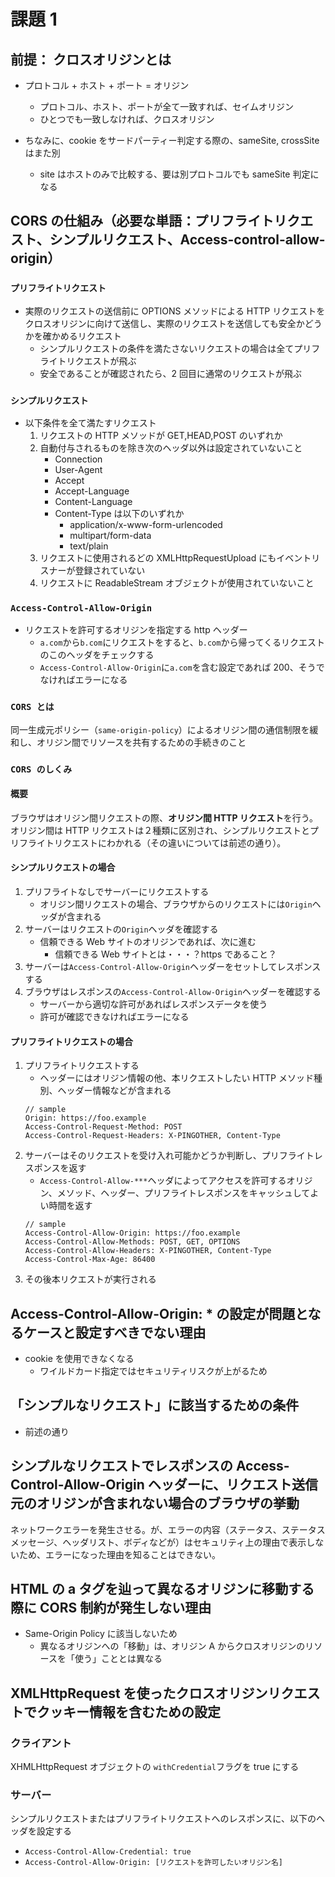 # 課題 1

## 前提： クロスオリジンとは

- プロトコル + ホスト + ポート = オリジン

  - プロトコル、ホスト、ポートが全て一致すれば、セイムオリジン
  - ひとつでも一致しなければ、クロスオリジン

- ちなみに、cookie をサードパーティー判定する際の、sameSite, crossSite はまた別
  - site はホストのみで比較する、要は別プロトコルでも sameSite 判定になる

## CORS の仕組み（必要な単語：プリフライトリクエスト、シンプルリクエスト、Access-control-allow-origin）

### `プリフライトリクエスト`

- 実際のリクエストの送信前に OPTIONS メソッドによる HTTP リクエストをクロスオリジンに向けて送信し、実際のリクエストを送信しても安全かどうかを確かめるリクエスト
  - シンプルリクエストの条件を満たさないリクエストの場合は全てプリフライトリクエストが飛ぶ
  - 安全であることが確認されたら、2 回目に通常のリクエストが飛ぶ

### `シンプルリクエスト`

- 以下条件を全て満たすリクエスト
  1. リクエストの HTTP メソッドが GET,HEAD,POST のいずれか
  2. 自動付与されるものを除き次のヘッダ以外は設定されていないこと
     - Connection
     - User-Agent
     - Accept
     - Accept-Language
     - Content-Language
     - Content-Type は以下のいずれか
       - application/x-www-form-urlencoded
       - multipart/form-data
       - text/plain
  3. リクエストに使用されるどの XMLHttpRequestUpload にもイベントリスナーが登録されていない
  4. リクエストに ReadableStream オブジェクトが使用されていないこと

### `Access-Control-Allow-Origin`

- リクエストを許可するオリジンを指定する http ヘッダー
  - `a.com`から`b.com`にリクエストをすると、`b.com`から帰ってくるリクエストのこのヘッダをチェックする
  - `Access-Control-Allow-Origin`に`a.com`を含む設定であれば 200、そうでなければエラーになる

### `CORS とは`

同一生成元ポリシー（`same-origin-policy`）によるオリジン間の通信制限を緩和し、オリジン間でリソースを共有するための手続きのこと

### `CORS のしくみ`

#### 概要

ブラウザはオリジン間リクエストの際、**オリジン間 HTTP リクエスト**を行う。オリジン間は HTTP リクエストは２種類に区別され、シンプルリクエストとプリフライトリクエストにわかれる（その違いについては前述の通り）。

#### シンプルリクエストの場合

1. プリフライトなしでサーバーにリクエストする
   - オリジン間リクエストの場合、ブラウザからのリクエストには`Origin`ヘッダが含まれる
2. サーバーはリクエストの`Origin`ヘッダを確認する
   - 信頼できる Web サイトのオリジンであれば、次に進む
     - 信頼できる Web サイトとは・・・？https であること？
3. サーバーは`Access-Control-Allow-Origin`ヘッダーをセットしてレスポンスする
4. ブラウザはレスポンスの`Access-Control-Allow-Origin`ヘッダーを確認する
   - サーバーから適切な許可があればレスポンスデータを使う
   - 許可が確認できなければエラーになる

#### プリフライトリクエストの場合

1. プリフライトリクエストする
   - ヘッダーにはオリジン情報の他、本リクエストしたい HTTP メソッド種別、ヘッダー情報などが含まれる
   ```
   // sample
   Origin: https://foo.example
   Access-Control-Request-Method: POST
   Access-Control-Request-Headers: X-PINGOTHER, Content-Type
   ```
2. サーバーはそのリクエストを受け入れ可能かどうか判断し、プリフライトレスポンスを返す
   - `Access-Control-Allow-***`ヘッダによってアクセスを許可するオリジン、メソッド、ヘッダー、プリフライトレスポンスをキャッシュしてよい時間を返す
   ```
   // sample
   Access-Control-Allow-Origin: https://foo.example
   Access-Control-Allow-Methods: POST, GET, OPTIONS
   Access-Control-Allow-Headers: X-PINGOTHER, Content-Type
   Access-Control-Max-Age: 86400
   ```
3. その後本リクエストが実行される

## Access-Control-Allow-Origin: \* の設定が問題となるケースと設定すべきでない理由

- cookie を使用できなくなる
  - ワイルドカード指定ではセキュリティリスクが上がるため

## 「シンプルなリクエスト」に該当するための条件

- 前述の通り

## シンプルなリクエストでレスポンスの Access-Control-Allow-Origin ヘッダーに、リクエスト送信元のオリジンが含まれない場合のブラウザの挙動

ネットワークエラーを発生させる。が、エラーの内容（ステータス、ステータスメッセージ、ヘッダリスト、ボディなどが）はセキュリティ上の理由で表示しないため、エラーになった理由を知ることはできない。

## HTML の a タグを辿って異なるオリジンに移動する際に CORS 制約が発生しない理由

- Same-Origin Policy に該当しないため
  - 異なるオリジンへの「移動」は、オリジン A からクロスオリジンのリソースを「使う」こととは異なる

## XMLHttpRequest を使ったクロスオリジンリクエストでクッキー情報を含むための設定

### クライアント

XHMLHttpRequest オブジェクトの `withCredential`フラグを true にする

### サーバー

シンプルリクエストまたはプリフライトリクエストへのレスポンスに、以下のヘッダを設定する

- `Access-Control-Allow-Credential: true`
- `Access-Control-Allow-Origin: [リクエストを許可したいオリジン名]`
